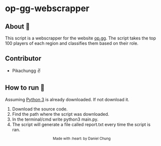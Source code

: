 # op-gg-webscrapper
<h2>About 🤖</h2>

This script is a webscrapper for the website [op.gg](https://www.op.gg/). The script takes the top 100 players of each region and classifies them based on their 
role.

<h2>Contributor</h2>
<ul> 
  <li>Pikachungg ✌️</li>
</ul>

<h2>How to run 🏃</h2>
Assuming <span><a href="https://www.python.org/downloads/">Python 3</a></span> is already downloaded. If not download it.
<ol>
  <li>Download the source code.</li>
  <li>Find the path where the script was downloaded.</li>
  <li>In the terminal/cmd write python3 main.py.</li>
  <li>The script will generate a file called report.txt every time the script is ran.</li>
</ol>
<p align=center><sub>Made with :heart: by Daniel Chung</sub></p>
